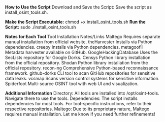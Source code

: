 **How to Use the Script**
Download and Save the Script: Save the script as install_osint_tools.sh.

**Make the Script Executable:**
chmod +x install_osint_tools.sh
**Run the Script:**
sudo ./install_osint_tools.sh

**Notes for Each Tool**
Tool	Installation Notes/Links
Maltego	Requires separate manual installation from official website.
theHarvester	Installs via Python dependencies.
creepy	Installs via Python dependencies.
metagoofil	Metadata harvester available on GitHub.
GoogleHackingDatabase	Uses the SecLists repository for Google Dorks.
Censys	Python library installation from the official repository.
Shodan	Python library installation from the official repository.
recon-ng	Comprehensive Python-based reconnaissance framework.
github-dorks	CLI tool to scan GitHub repositories for sensitive data leaks.
vcsmap	Scans version control systems for sensitive information.
Spiderfoot	Multi-source OSINT tool with web UI and visualization.

**Additional Information**
Directory: All tools are installed into /opt/osint-tools. Navigate there to use the tools.
Dependencies: The script installs dependencies for most tools. For tool-specific instructions, refer to their respective repositories.
Maltego: Due to its proprietary nature, Maltego requires manual installation.
Let me know if you need further refinements!
